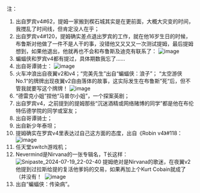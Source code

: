 注：
1. 出自罗宾v4#62，提姆一家搬到楔石城其实是在更前面，大概大灾变的时间，我搅乱了时间线，但肯定没人在乎；
2. 出自罗宾v4#120，提姆确实差点退出罗宾的工作，就在他16岁生日的时候，布鲁斯对他做了一件不是人干的事，没错他又又又又一次测试提姆，最后提姆想到，如果他退出，他就再也不会和布鲁斯及迪克有联系了：
![image](https://github.com/user-attachments/assets/a85892c9-16b4-44dc-85cd-cd74eac92ce0)
3. 蝙蝠侠和罗宾v4都有提过，具体期数我忘了……
4. 出自哥谭骑士：
![image](https://github.com/user-attachments/assets/893fd3a3-3618-46f0-8691-54cf88aaa471)
5. 火车冲浪出自夜翼v2和v4；“完美先生”出自“蝙蝠侠：浪子”；
“太空游侠No.1“的牌牌出现夜翼v2自由落体的故事，这实际发生在布鲁斯”死“后，但不管我就要写这个牌牌！
![image](https://github.com/user-attachments/assets/de1ac05a-8871-4402-bf00-e4c928d86ec4)
6. “德雷克小姐”捏他“马普尔小姐”，一个探案英剧；
7. 出自罗宾v4，之前提到的提姆那些“沉迷酒精或网络赌博的同学”都是他在布伦特伍德学院的同学或室友；
8. 出自哥谭骑士；
9. 出自新少年泰坦；
10. 提姆确实在罗宾v4里表达过自己这方面的态度，出自《Robin v4》#118：
![image](https://github.com/user-attachments/assets/6f29df99-3053-440d-98b4-f19c67300ae5)
11. 任天堂switch游戏机；
12. Nevermind是Nirvana的一张专辑名，T长这样：
![Snipaste_2024-07-19_22-02-40](https://github.com/user-attachments/assets/04991d12-20ef-40f8-912f-f6209c9d52eb)
提姆绝对是Nirvana的歌迷，在夜翼v2他提到过拉斯给提的复活他爹妈的交易，如果再加上个Kurt Cobain就成了（并没有！ ​​​
![image](https://github.com/user-attachments/assets/ecccd4a6-d704-4a76-831b-fcdcf6d0e3a7)
13. 出自“蝙蝠侠：传染病”。
